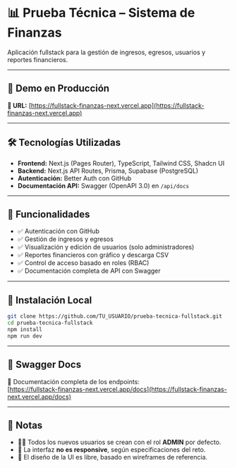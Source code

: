 # 📊 Prueba Técnica – Sistema de Finanzas

Aplicación fullstack para la gestión de ingresos, egresos, usuarios y reportes financieros.

---

## 🚀 Demo en Producción

**🔗 URL:** [https://fullstack-finanzas-next.vercel.app](https://fullstack-finanzas-next.vercel.app)

---

## 🛠️ Tecnologías Utilizadas

- **Frontend:** Next.js (Pages Router), TypeScript, Tailwind CSS, Shadcn UI
- **Backend:** Next.js API Routes, Prisma, Supabase (PostgreSQL)
- **Autenticación:** Better Auth con GitHub
- **Documentación API:** Swagger (OpenAPI 3.0) en `/api/docs`

---

## 🧪 Funcionalidades

- ✅ Autenticación con GitHub
- ✅ Gestión de ingresos y egresos
- ✅ Visualización y edición de usuarios (solo administradores)
- ✅ Reportes financieros con gráfico y descarga CSV
- ✅ Control de acceso basado en roles (RBAC)
- ✅ Documentación completa de API con Swagger

---

## 📂 Instalación Local

```bash
git clone https://github.com/TU_USUARIO/prueba-tecnica-fullstack.git
cd prueba-tecnica-fullstack
npm install
npm run dev
```


---

## 🧾 Swagger Docs

📄 Documentación completa de los endpoints:  
[https://fullstack-finanzas-next.vercel.app/docs](https://fullstack-finanzas-next.vercel.app/docs)

---

## 📌 Notas

- 🧑‍💼 Todos los nuevos usuarios se crean con el rol **ADMIN** por defecto.
- 📱 La interfaz **no es responsive**, según especificaciones del reto.
- 🎨 El diseño de la UI es libre, basado en wireframes de referencia.
